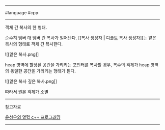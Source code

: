 
---

#language #cpp

---

객체 간 복사의 한 형태.

순수히 멤버 대 멤버 간 복사가 일어난다. [[복사 생성자 | 디폴트 복사 생성자]]는 얕은 복사의 형태로 객체 간 복사한다.

![[얕은 복사.png]]

heap 영역에 할당된 공간을 가리키는 포인터를 복사할 경우, 복수의 객체가 heap 영역의 동일한 공간을 가리키는 형태가 된다.

![[얕은 복사 깊은 복사.png]]

따라서 원본 객체가 소멸

---

참고자료

[윤성우의 열혈 c++ 프로그래밍](https://product.kyobobook.co.kr/detail/S000001589147)

---